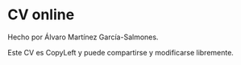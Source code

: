 # CV online
Hecho por Álvaro Martínez García-Salmones.

Este CV es CopyLeft y puede compartirse y modificarse libremente.
